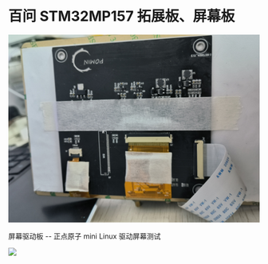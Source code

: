 # **百问 STM32MP157 拓展板、屏幕板**

<img src=".\\Picture\\lcd_board.jpg"></img>

屏幕驱动板 -- 正点原子 mini Linux 驱动屏幕测试

<img src=".\\Picture\\atk_lcd.jpg"></img>

